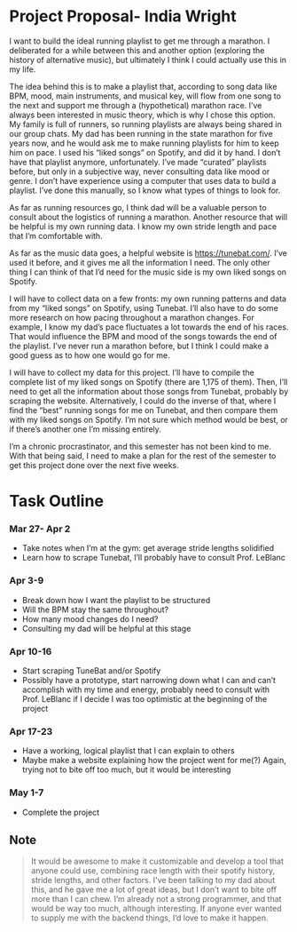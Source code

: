 # **Project Proposal- India Wright**
I want to build the ideal running playlist to get me through a marathon. I deliberated for a while between this and another option (exploring the history of alternative music), but ultimately I think I could actually use this in my life.

The idea behind this is to make a playlist that, according to song data like BPM, mood, main instruments, and musical key, will flow from one song to the next and support me through a (hypothetical) marathon race. I’ve always been interested in music theory, which is why I chose this option. My family is full of runners, so running playlists are always being shared in our group chats. My dad has been running in the state marathon for five years now, and he would ask me to make running playlists for him to keep him on pace. I used his “liked songs” on Spotify, and did it by hand. I don’t have that playlist anymore, unfortunately. I’ve made “curated” playlists before, but only in a subjective way, never consulting data like mood or genre. I don’t have experience using a computer that uses data to build a playlist. I’ve done this manually, so I know what types of things to look for.

As far as running resources go, I think dad will be a valuable person to consult about the logistics of running a marathon. Another resource that will be helpful is my own running data. I know my own stride length and pace that I’m comfortable with.

As far as the music data goes, a helpful website is https://tunebat.com/. I’ve used it before, and it gives me all the information I need. The only other thing I can think of that I’d need for the music side is my own liked songs on Spotify. 

I will have to collect data on a few fronts: my own running patterns and data from my “liked songs” on Spotify, using Tunebat. I’ll also have to do some more research on how pacing throughout a marathon changes. For example, I know my dad’s pace fluctuates a lot towards the end of his races. That would influence the BPM and mood of the songs towards the end of the playlist. I’ve never run a marathon before, but I think I could make a good guess as to how one would go for me.

I will have to collect my data for this project. I’ll have to compile the complete list of my liked songs on Spotify (there are 1,175 of them). Then, I’ll need to get all the information about those songs from Tunebat, probably by scraping the website. Alternatively, I could do the inverse of that, where I find the “best” running songs for me on Tunebat, and then compare them with my liked songs on Spotify. I’m not sure which method would be best, or if there’s another one I’m missing entirely.

I’m a chronic procrastinator, and this semester has not been kind to me. With that being said, I need to make a plan for the rest of the semester to get this project done over the next five weeks.

# **Task Outline**
### Mar 27- Apr 2
- Take notes when I’m at the gym: get average stride lengths solidified
- Learn how to scrape Tunebat, I’ll probably have to consult Prof. LeBlanc
### Apr 3-9
- Break down how I want the playlist to be structured
- Will the BPM stay the same throughout?
- How many mood changes do I need?
- Consulting my dad will be helpful at this stage
### Apr 10-16
- Start scraping TuneBat and/or Spotify
- Possibly have a prototype, start narrowing down what I can and can’t accomplish with my time and energy, probably need to consult with Prof. LeBlanc if I decide I was too optimistic at the beginning of the project
### Apr 17-23
- Have a working, logical playlist that I can explain to others
- Maybe make a website explaining how the project went for me(?) Again, trying not to bite off too much, but it would be interesting
### May 1-7
- Complete the project

## **Note**
> It would be awesome to make it customizable and develop a tool that anyone could use, combining race length with their spotify history, stride lengths, and other factors. I've been talking to my dad about this, and he gave me a lot of great ideas, but I don’t want to bite off more than I can chew. I’m already not a strong programmer, and that would be way too much, although interesting. If anyone ever wanted to supply me with the backend things, I’d love to make it happen.
